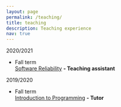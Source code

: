 ```yaml
---
layout: page
permalink: /teaching/
title: teaching
description: Teaching experience
nav: true
---
```


2020/2021

   - Fall term <br/> 
   [Software Reliability](https://fenix.ciencias.ulisboa.pt/courses/sfia-2254879305240860)
   **- Teaching assistant** 
   
2019/2020

   - Fall term <br/>
     [Introduction to Programming](https://fenix.ciencias.ulisboa.pt/courses/ipro-2254879305238188)
     **- Tutor**

<!-- For now, this page is assumed to be a static description of your courses. You can convert it to a collection similar to `_projects/` so that you can have a dedicated page for each course. -->
